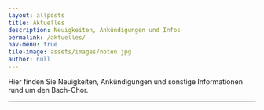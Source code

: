 ```yaml
---
layout: allposts
title: Aktuelles
description: Neuigkeiten, Ankündigungen und Infos
permalink: /aktuelles/
nav-menu: true
tile-image: assets/images/noten.jpg
author: null
---
```


Hier finden Sie Neuigkeiten, Ankündigungen und sonstige Informationen rund um den Bach-Chor.

***
